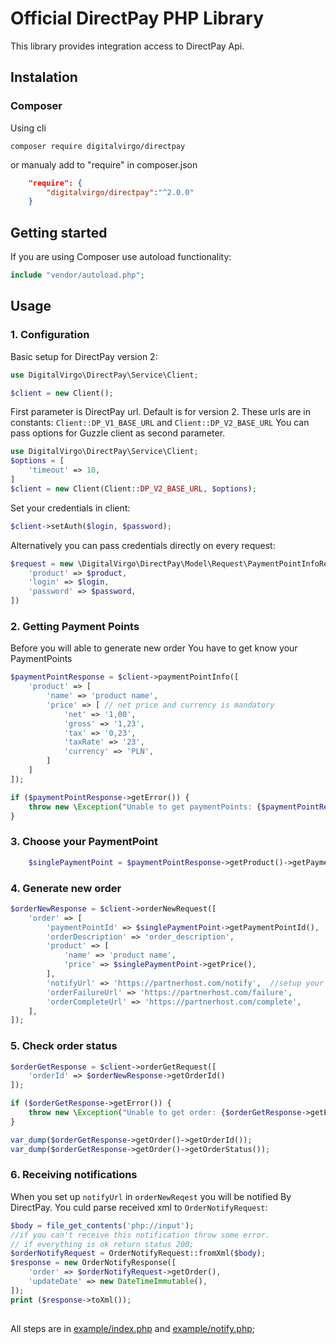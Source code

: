 # Official DirectPay PHP Library

This library provides integration access to DirectPay Api.


## Instalation
### Composer 
Using cli
```
composer require digitalvirgo/directpay
```      

or manualy add to "require" in composer.json
```json
    "require": {
        "digitalvirgo/directpay":"^2.0.0"
    }
```

## Getting started
If you are using Composer use autoload functionality:
```php
include "vendor/autoload.php";
```


## Usage
### 1. Configuration
Basic setup for DirectPay version 2:
```php
use DigitalVirgo\DirectPay\Service\Client;

$client = new Client();
```
First parameter is DirectPay url. Default is for version 2. These urls are in constants:
`Client::DP_V1_BASE_URL` and `Client::DP_V2_BASE_URL`
You can pass options for Guzzle client as second parameter.  

```php
use DigitalVirgo\DirectPay\Service\Client;
$options = [
    'timeout' => 10,
]
$client = new Client(Client::DP_V2_BASE_URL, $options);
```

Set your credentials in client:
```php
$client->setAuth($login, $password);
```
Alternatively you can pass credentials directly on every request:
```php
$request = new \DigitalVirgo\DirectPay\Model\Request\PaymentPointInfoRequest([
    'product' => $product,
    'login' => $login,
    'password' => $password, 
])
```

### 2. Getting Payment Points
Before you will able to generate new order You have to get know your PaymentPoints

```php
$paymentPointResponse = $client->paymentPointInfo([
    'product' => [
        'name' => 'product name',
        'price' => [ // net price and currency is mandatory
            'net' => '1,00',
            'gross' => '1,23',
            'tax' => '0,23',
            'taxRate' => '23',
            'currency' => 'PLN',
        ]
    ]
]);

if ($paymentPointResponse->getError()) {
    throw new \Exception("Unable to get paymentPoints: {$paymentPointResponse->getError()} {$paymentPointResponse->getErrorDescription()}");
}
```

### 3. Choose your PaymentPoint
```php
    $singlePaymentPoint = $paymentPointResponse->getProduct()->getPaymentPoints()->getPaymentPoint()[0]; // we use first given
```

### 4. Generate new order
```php
$orderNewResponse = $client->orderNewRequest([
    'order' => [
        'paymentPointId' => $singlePaymentPoint->getPaymentPointId(),
        'orderDescription' => 'order_description',
        'product' => [
            'name' => 'product name',
            'price' => $singlePaymentPoint->getPrice(),
        ],
        'notifyUrl' => 'https://partnerhost.com/notify',  //setup your url's
        'orderFailureUrl' => 'https://partnerhost.com/failure',
        'orderCompleteUrl' => 'https://partnerhost.com/complete',
    ],
]);
```

### 5. Check order status
```php
$orderGetResponse = $client->orderGetRequest([
    'orderId' => $orderNewResponse->getOrderId()
]);

if ($orderGetResponse->getError()) {
    throw new \Exception("Unable to get order: {$orderGetResponse->getError()} {$orderGetResponse->getErrorDescription()}");
}

var_dump($orderGetResponse->getOrder()->getOrderId());
var_dump($orderGetResponse->getOrder()->getOrderStatus());

```

### 6. Receiving notifications
When you set up `notifyUrl` in `orderNewReqest` you will be notified By DirectPay. You culd parse received xml to `OrderNotifyRequest`:
```php
$body = file_get_contents('php://input');
//if you can't receive this notification throw some error.
// if everything is ok return status 200;
$orderNotifyRequest = OrderNotifyRequest::fromXml($body);
$response = new OrderNotifyResponse([
    'order' => $orderNotifyRequest->getOrder(),
    'updateDate' => new DateTimeImmutable(),
]);
print ($response->toXml());
```


##
All steps are in [example/index.php](example/index.php) and [example/notify.php](example/notify.php);
